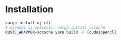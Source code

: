 # Installation

```bash
cargo install nj-cli
# sccache is optional: cargo install sccache
RUSTC_WRAPPER=sccache yarn build -F [cuda|opencl]
```
